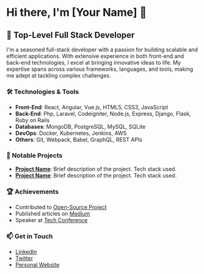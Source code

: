 # Hi there, I'm [Your Name] 👋

## 🚀 Top-Level Full Stack Developer

I'm a seasoned full-stack developer with a passion for building scalable and efficient applications. With extensive experience in both front-end and back-end technologies, I excel at bringing innovative ideas to life. My expertise spans across various frameworks, languages, and tools, making me adept at tackling complex challenges.

### 🛠️ Technologies & Tools

- **Front-End**: React, Angular, Vue.js, HTML5, CSS3, JavaScript
- **Back-End**: Php, Laravel, Codeigniter, Node.js, Express, Django, Flask, Ruby on Rails
- **Databases**: MongoDB, PostgreSQL, MySQL, SQLite
- **DevOps**: Docker, Kubernetes, Jenkins, AWS
- **Others**: Git, Webpack, Babel, GraphQL, REST APIs

### 🌟 Notable Projects

- **[Project Name](URL)**: Brief description of the project. Tech stack used.
- **[Project Name](URL)**: Brief description of the project. Tech stack used.

### 🏆 Achievements

- Contributed to [Open-Source Project](URL)
- Published articles on [Medium](URL)
- Speaker at [Tech Conference](URL)

### 📫 Get in Touch

- [LinkedIn](URL)
- [Twitter](URL)
- [Personal Website](URL)
